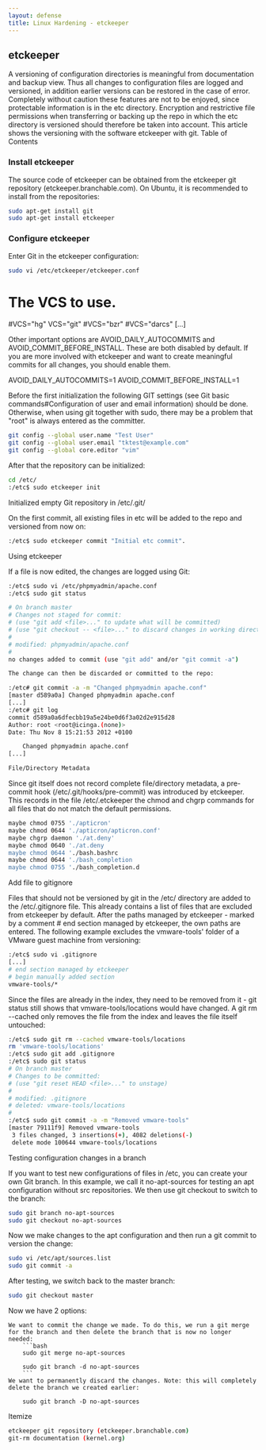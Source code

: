```yaml
---
layout: defense
title: Linux Hardening - etckeeper
---
```

<!-- cSpell:disable -->

## etckeeper

A versioning of configuration directories is meaningful from documentation and backup view. Thus all changes to configuration files are logged and versioned, in addition earlier versions can be restored in the case of error. Completely without caution these features are not to be enjoyed, since protectable information is in the etc directory. Encryption and restrictive file permissions when transferring or backing up the repo in which the etc directory is versioned should therefore be taken into account. This article shows the versioning with the software etckeeper with git.
Table of Contents


### Install etckeeper

The source code of etckeeper can be obtained from the etckeeper git repository (etckeeper.branchable.com). On Ubuntu, it is recommended to install from the repositories:

```bash
sudo apt-get install git 
sudo apt-get install etckeeper
```

### Configure etckeeper

Enter Git in the etckeeper configuration:

```bash
sudo vi /etc/etckeeper/etckeeper.conf
```

# The VCS to use.
#VCS="hg"
VCS="git"
#VCS="bzr"
#VCS="darcs"
[...]

Other important options are AVOID_DAILY_AUTOCOMMITS and AVOID_COMMIT_BEFORE_INSTALL. These are both disabled by default. If you are more involved with etckeeper and want to create meaningful commits for all changes, you should enable them.

AVOID_DAILY_AUTOCOMMITS=1
AVOID_COMMIT_BEFORE_INSTALL=1

Before the first initialization the following GIT settings (see Git basic commands#Configuration of user and email information) should be done. Otherwise, when using git together with sudo, there may be a problem that "root" is always entered as the committer.

```bash
git config --global user.name "Test User"
git config --global user.email "tktest@example.com"
git config --global core.editor "vim"
```


After that the repository can be initialized:

```bash
cd /etc/
:/etc$ sudo etckeeper init
```
Initialized empty Git repository in /etc/.git/

On the first commit, all existing files in etc will be added to the repo and versioned from now on:

```bash
:/etc$ sudo etckeeper commit "Initial etc commit".
```

Using etckeeper

If a file is now edited, the changes are logged using Git:

```bash
:/etc$ sudo vi /etc/phpmyadmin/apache.conf 
:/etc$ sudo git status

# On branch master
# Changes not staged for commit:
# (use "git add <file>..." to update what will be committed)
# (use "git checkout -- <file>..." to discard changes in working directory)
#
# modified: phpmyadmin/apache.conf
#
no changes added to commit (use "git add" and/or "git commit -a")

The change can then be discarded or committed to the repo:

:/etc# git commit -a -m "Changed phpmyadmin apache.conf"
[master d589a0a] Changed phpmyadmin apache.conf
[...]
:/etc# git log
commit d589a0a6dfecbb19a5e24be0d6f3a02d2e915d28
Author: root <root@icinga.(none)>
Date: Thu Nov 8 15:21:53 2012 +0100

    Changed phpmyadmin apache.conf
[...]

File/Directory Metadata
```

Since git itself does not record complete file/directory metadata, a pre-commit hook (/etc/.git/hooks/pre-commit) was introduced by etckeeper. This records in the file /etc/.etckeeper the chmod and chgrp commands for all files that do not match the default permissions.

```bash
maybe chmod 0755 './apticron'
maybe chmod 0644 './apticron/apticron.conf'
maybe chgrp daemon './at.deny'
maybe chmod 0640 './at.deny
maybe chmod 0644 './bash.bashrc
maybe chmod 0644 './bash_completion
maybe chmod 0755 './bash_completion.d
```

Add file to gitignore

Files that should not be versioned by git in the /etc/ directory are added to the /etc/.gitignore file. This already contains a list of files that are excluded from etckeeper by default. After the paths managed by etckeeper - marked by a comment # end section managed by etckeeper, the own paths are entered. The following example excludes the vmware-tools' folder of a VMware guest machine from versioning:

```bash
:/etc$ sudo vi .gitignore
[...]
# end section managed by etckeeper
# begin manually added section
vmware-tools/*
```

Since the files are already in the index, they need to be removed from it - git status still shows that vmware-tools/locations would have changed. A git rm --cached only removes the file from the index and leaves the file itself untouched:

```bash
:/etc$ sudo git rm --cached vmware-tools/locations
rm 'vmware-tools/locations'
:/etc$ sudo git add .gitignore
:/etc$ sudo git status
# On branch master
# Changes to be committed:
# (use "git reset HEAD <file>..." to unstage)
#
# modified: .gitignore
# deleted: vmware-tools/locations
#
:/etc$ sudo git commit -a -m "Removed vmware-tools"
[master 79111f9] Removed vmware-tools
 3 files changed, 3 insertions(+), 4082 deletions(-)
 delete mode 100644 vmware-tools/locations
```

Testing configuration changes in a branch

If you want to test new configurations of files in /etc, you can create your own Git branch. In this example, we call it no-apt-sources for testing an apt configuration without src repositories. We then use git checkout to switch to the branch:

```bash
sudo git branch no-apt-sources
sudo git checkout no-apt-sources
```

Now we make changes to the apt configuration and then run a git commit to version the change:

```bash
sudo vi /etc/apt/sources.list
sudo git commit -a
```

After testing, we switch back to the master branch:

```bash
sudo git checkout master
```

Now we have 2 options:

    We want to commit the change we made. To do this, we run a git merge for the branch and then delete the branch that is now no longer needed:
        ```bash
        sudo git merge no-apt-sources

        sudo git branch -d no-apt-sources
        ```
    We want to permanently discard the changes. Note: this will completely delete the branch we created earlier:

        sudo git branch -D no-apt-sources

Itemize

```bash
etckeeper git repository (etckeeper.branchable.com)
git-rm documentation (kernel.org)
```
<!-- cSpell:enable -->